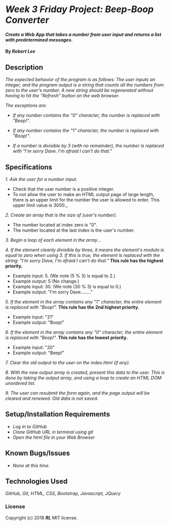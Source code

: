 # _Week 3 Friday Project: Beep-Boop Converter_

#### _Create a Web App that takes a number from user input and returns a list with predetermined messages._

#### By _**Robert Lee**_

## Description

_The expected behavior of the program is as follows:  The user inputs an integer, and the program output is a string that counts all the numbers from zero to the user's number.  A new string should be regenerated without having to hit the "Refresh" button on the web browser._

_The exceptions are:_

* _If any number contains the "0" character, the number is replaced with "Beep!"._

* _If any number contains the "1" character, the number is replaced with "Boop!"._

* _If a number is divisible by 3 (with no remainder), the number is replaced with "I'm sorry Dave.  I'm afraid I can't do that."_

## Specifications

_1.  Ask the user for a number input._
  * Check that the user number is a positive integer.
  * To not allow the user to make an HTML output page of large length, there is an upper limit for the number the user is allowed to enter.  This upper limit value is 3000._

_2.  Create an array that is the size of (user's number)._
  * The number located at index zero is "0".
  * The number located at the last index is the user's number.

_3.  Begin a loop of each element in the array..._

_4.  If the element cleanly divisible by three, it means the element's modulo is equal to zero when using 3.  If this is true, the element is replaced with the string:  "I'm sorry Dave, I'm afraid I can't do that."_  __This rule has the highest priority.__

  * Example input: 5.  (We note (5 % 3) is equal to 2.)
  * Example output: 5  (No change.)
  * Example input: 30.  (We note (30 % 3) is equal to 0.)
  * Example output: "I'm sorry Dave........"

_5.  If the element in the array contains any "1" character, the entire element is replaced with "Boop!"._  __This rule has the 2nd highest priority.__
  * Example input: "21"
  * Example output: "Boop!"

_6.  If the element in the array contains any "0" character, the entire element is replaced with "Beep!"._  __This rule has the lowest priority.__
  * Example input: "20"
  * Example output: "Beep!"

_7.  Clear the old output to the user on the index.html (if any)._

_8.  With the new output array is created, present this data to the user.  This is done by taking the output array, and using a loop to create an HTML DOM unordered list._

_9.  The user can resubmit the form again, and the page output will be cleared and renewed.  Old data is not saved._

## Setup/Installation Requirements

* _Log in to GitHub_
* _Clone GitHub URL in terminal using git_
* _Open the html file in your Web Browser_

## Known Bugs/Issues

* _None at this time._

## Technologies Used
_GitHub, Git, HTML, CSS, Bootstrap, Javascript, JQuery_

### License
Copyright (c) 2018 **_RL_** MIT license.
